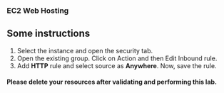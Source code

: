 ### EC2 Web Hosting

## Some instructions

1.	Select the instance and open the security tab. 
2.	Open the existing group. Click on Action and then Edit Inbound rule.
3.	Add **HTTP** rule and select source as **Anywhere**. Now, save the rule.

#### Please delete your resources after validating and performing this lab.
